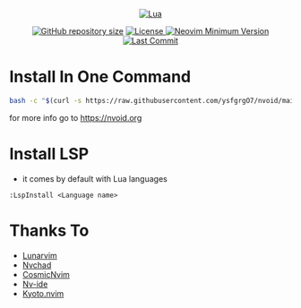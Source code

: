 <div align="center">
        
[![Lua](https://img.shields.io/badge/Made%20with%20Lua-blue.svg?style=for-the-badge&logo=lua)](https://lua.org)

</div>

<div align="center">

<a href="https://github.com/ysfgrgO7/nvoid"
        ><img
            src="https://img.shields.io/github/repo-size/ysfgrgO7/nvoid?style=flat-square&label=Repo"
            alt="GitHub repository size"
    /></a>
<a href="https://github.com/ysfgrgO7/nvoid/blob/main/LICENSE"
        ><img
            src="https://img.shields.io/github/license/ysfgrgO7/nvoid?style=flat-square&logo=GNU&label=License"
            alt="License"
    />
[![Neovim Minimum Version](https://img.shields.io/badge/Neovim-0.6+-blueviolet.svg?style=flat-square&logo=Neovim&logoColor=white)](https://github.com/neovim/neovim)
 [![Last Commit](https://img.shields.io/github/last-commit/ysfgrgO7/nvoid.svg?style=flat-square&label=Last%20Commit&color=58eb34)](https://github.com/ysfgrgO7/nvoid/pulse)


</div>


# Install In One Command
```bash
bash -c "$(curl -s https://raw.githubusercontent.com/ysfgrgO7/nvoid/main/.github/installer.sh)"
```

for more info go to https://nvoid.org


# Install LSP
+ it comes by default with Lua languages
```vim
:LspInstall <Language name>
```

# Thanks To
+ [Lunarvim](https://github.com/LunarVim/LunarVim)
+ [Nvchad](https://github.com/NvChad/NvChad)
+ [CosmicNvim](https://github.com/mattleong/CosmicNvim)
+ [Nv-ide](https://github.com/crivotz/nv-ide)
+ [Kyoto.nvim](https://github.com/samrath2007/kyoto.nvim) 
